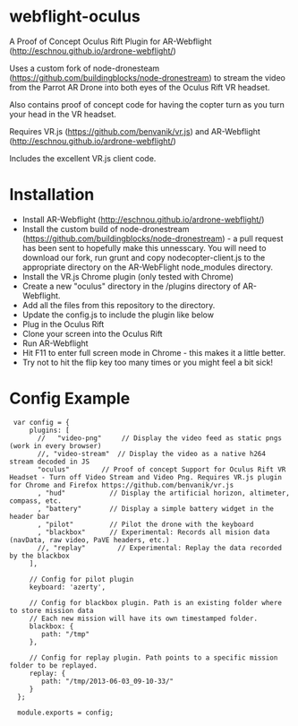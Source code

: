 webflight-oculus
================

A Proof of Concept Oculus Rift Plugin for AR-Webflight (http://eschnou.github.io/ardrone-webflight/)

Uses a custom fork of node-dronesteam (https://github.com/buildingblocks/node-dronestream) to stream the video from the Parrot AR Drone into both eyes of the Oculus Rift VR headset.

Also contains proof of concept code for having the copter turn as you turn your head in the VR headset.

Requires VR.js (https://github.com/benvanik/vr.js) and AR-Webflight (http://eschnou.github.io/ardrone-webflight/) 

Includes the excellent VR.js client code.

Installation
============

 * Install AR-Webflight (http://eschnou.github.io/ardrone-webflight/)
 * Install the custom build of node-dronestream (https://github.com/buildingblocks/node-dronestream) - a pull request has been sent to hopefully make this unnesscary. You will need to download our fork, run grunt and copy nodecopter-client.js to the appropriate directory on the AR-WebFlight node_modules directory.
 * Install the VR.js Chrome plugin (only tested with Chrome)
 * Create a new "oculus" directory in the /plugins directory of AR-Webflight.
 * Add all the files from this repository to the directory.
 * Update the config.js to include the plugin like below
 * Plug in the Oculus Rift
 * Clone your screen into the Oculus Rift
 * Run AR-Webflight
 * Hit F11 to enter full screen mode in Chrome - this makes it a little better.
 * Try not to hit the flip key too many times or you might feel a bit sick!
   
Config Example
=============

     var config = {
         plugins: [
           //   "video-png"     // Display the video feed as static pngs (work in every browser)
           //, "video-stream"  // Display the video as a native h264 stream decoded in JS 
           "oculus"        // Proof of concept Support for Oculus Rift VR Headset - Turn off Video Stream and Video Png. Requires VR.js plugin for Chrome and Firefox https://github.com/benvanik/vr.js
           , "hud"           // Display the artificial horizon, altimeter, compass, etc.
           , "battery"       // Display a simple battery widget in the header bar
           , "pilot"         // Pilot the drone with the keyboard
           , "blackbox"      // Experimental: Records all mision data (navData, raw video, PaVE headers, etc.)
           //, "replay"        // Experimental: Replay the data recorded by the blackbox
         ],

         // Config for pilot plugin
         keyboard: 'azerty',

         // Config for blackbox plugin. Path is an existing folder where to store mission data
         // Each new mission will have its own timestamped folder.
         blackbox: {
            path: "/tmp"
         },

         // Config for replay plugin. Path points to a specific mission folder to be replayed.
         replay: {
            path: "/tmp/2013-06-03_09-10-33/"
         }
      };

      module.exports = config;
